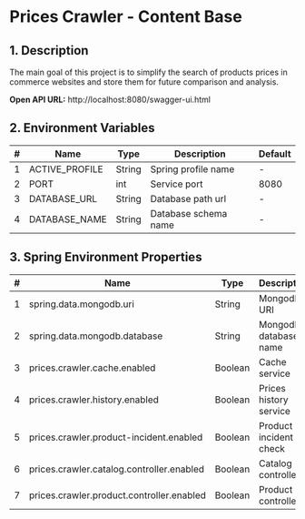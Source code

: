 # Prices Crawler - Content Base

## 1. Description

The main goal of this project is to simplify the search of products prices in commerce websites and
store them for future comparison and analysis.

**Open API URL:** http://localhost:8080/swagger-ui.html

## 2. Environment Variables

| #   | Name           | Type   | Description          | Default |
|-----|----------------|--------|----------------------|---------|
| 1   | ACTIVE_PROFILE | String | Spring profile name  | -       |
| 2   | PORT           | int    | Service port         | 8080    |
| 3   | DATABASE_URL   | String | Database path url    | -       |
| 4   | DATABASE_NAME  | String | Database schema name | -       |

## 3. Spring Environment Properties

| #   | Name                                         | Type    | Description            | Default |
|-----|----------------------------------------------|---------|------------------------|---------|
| 1   | spring.data.mongodb.uri                      | String  | Mongodb URI            | -       |
| 2   | spring.data.mongodb.database                 | String  | Mongodb database name  | -       |
| 3   | prices.crawler.cache.enabled                 | Boolean | Cache service          | true    |
| 4   | prices.crawler.history.enabled               | Boolean | Prices history service | true    |
| 5   | prices.crawler.product-incident.enabled      | Boolean | Product incident check | true    |
| 6   | prices.crawler.catalog.controller.enabled    | Boolean | Catalog controller     | true    |
| 7   | prices.crawler.product.controller.enabled    | Boolean | Product controller     | true    |
